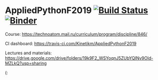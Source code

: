# AppliedPythonF2019  [![Build Status](https://travis-ci.com/Kinetikm/AppliedPythonAtom.svg?branch=master)](https://travis-ci.com/Kinetikm/AppliedPythonAtom) [![Binder](https://mybinder.org/badge_logo.svg)](https://mybinder.org/v2/gh/Kinetikm/AppliedPythonAtom/master)




Course: https://technoatom.mail.ru/curriculum/program/discipline/846/

CI dashboard: https://travis-ci.com/Kinetikm/AppliedPythonF2019

Lectures and materials: https://drive.google.com/drive/folders/19k9F2_WSYoqnJ5ZUbYQINv9Old-MZLkQ?usp=sharing

(:
